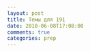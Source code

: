 ```yaml
---
layout: post
title: Темы для 191
date: 2010-06-08T17:08:00
comments: true
categories: prep
---
```


